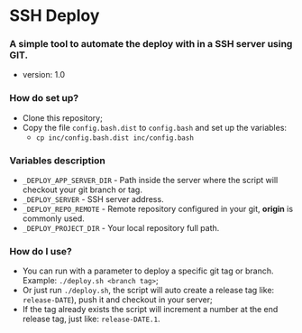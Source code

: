 # SSH Deploy #

### A simple tool to automate the deploy with in a SSH server using GIT. ###

* version: 1.0

### How do set up? ###

* Clone this repository;
* Copy the file `config.bash.dist` to `config.bash` and set up the variables:
  * `cp inc/config.bash.dist inc/config.bash`

### Variables description ###

* `_DEPLOY_APP_SERVER_DIR` - Path inside the server where the script will checkout your git branch or tag.
* `_DEPLOY_SERVER`         - SSH server address.
* `_DEPLOY_REPO_REMOTE`    - Remote repository configured in your git, **origin** is commonly used.
* `_DEPLOY_PROJECT_DIR`    - Your local repository full path.

### How do I use? ###

* You can run with a parameter to deploy a specific git tag or branch. Example: `./deploy.sh <branch tag>`;
* Or just run `./deploy.sh`, the script will auto create a release tag like: `release-DATE`), push it and checkout in your server;
* If the tag already exists the script will increment a number at the end release tag, just like: `release-DATE.1`.
